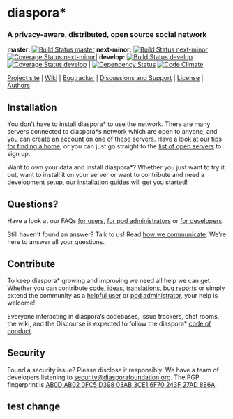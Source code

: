 # diaspora*
### A privacy-aware, distributed, open source social network

**master:** [![Build Status master](https://secure.travis-ci.org/diaspora/diaspora.svg?branch=master)](http://travis-ci.org/diaspora/diaspora)
**next-minor:** [![Build Status next-minor](https://secure.travis-ci.org/diaspora/diaspora.svg?branch=next-minor)](http://travis-ci.org/diaspora/diaspora)
[![Coverage Status next-minor](https://coveralls.io/repos/github/diaspora/diaspora/badge.svg?branch=next-minor)](https://coveralls.io/github/diaspora/diaspora?branch=next-minor)|
**develop:** [![Build Status develop](https://secure.travis-ci.org/diaspora/diaspora.svg?branch=develop)](http://travis-ci.org/diaspora/diaspora)
[![Coverage Status develop](https://coveralls.io/repos/github/diaspora/diaspora/badge.svg?branch=develop)](https://coveralls.io/github/diaspora/diaspora?branch=develop) |
[![Dependency Status](https://gemnasium.com/badges/github.com/diaspora/diaspora.svg)](https://gemnasium.com/diaspora/diaspora)
[![Code Climate](https://codeclimate.com/github/diaspora/diaspora/badges/gpa.svg)](https://codeclimate.com/github/diaspora/diaspora)

[Project site](https://diasporafoundation.org) |
[Wiki](https://wiki.diasporafoundation.org) |
[Bugtracker](https://github.com/diaspora/diaspora/issues) |
[Discussions and Support](https://discourse.diasporafoundation.org/) |
[License](/COPYRIGHT) |
[Authors](https://github.com/diaspora/diaspora/contributors)

## Installation

You don't have to install diaspora* to use the network. There are many servers connected to diaspora*s network which are open to anyone, and you can create an account on one of these servers. Have a look at our [tips for finding a home](https://wiki.diasporafoundation.org/Choosing_a_pod), or you can just go straight to the [list of open servers](http://podupti.me) to sign up.

Want to own your data and install diaspora*? Whether you just want to try it out, want to install it on your server or want to contribute and need a development setup, our [installation guides](https://wiki.diasporafoundation.org/Installation) will get you started!

## Questions?

Have a look at our FAQs [for users](https://wiki.diasporafoundation.org/FAQ_for_users), [for pod administrators](https://wiki.diasporafoundation.org/FAQ_for_pod_maintainers) or [for developers](https://wiki.diasporafoundation.org/FAQ_for_developers).

Still haven't found an answer? Talk to us! Read [how we communicate](https://wiki.diasporafoundation.org/How_we_communicate). We're here to answer all your questions.

## Contribute

To keep diaspora\* growing and improving we need all help we can get. Whether you can contribute [code](https://wiki.diasporafoundation.org/Getting_started_with_contributing), [ideas](https://wiki.diasporafoundation.org/How_we_communicate#Discourse), [translations](https://wiki.diasporafoundation.org/Contribute_translations), [bug reports](https://wiki.diasporafoundation.org/How_to_report_a_bug) or simply extend the community as a [helpful user](https://wiki.diasporafoundation.org/Welcoming_committee) or [pod administrator](https://wiki.diasporafoundation.org/Installation), your help is welcome!

Everyone interacting in diaspora’s codebases, issue trackers, chat rooms, the wiki, and the Discourse is expected to follow the diaspora\* [code of conduct](/CODE_OF_CONDUCT.md).

## Security

Found a security issue? Please disclose it responsibly. We have a team of developers listening to [security@diasporafoundation.org](mailto:security@diasporafoundation.org). The PGP fingerprint is [AB0D AB02 0FC5 D398 03AB 3CE1 6F70 243F 27AD 886A](https://pgp.mit.edu/pks/lookup?op=get&search=0x6F70243F27AD886A).

## test change
